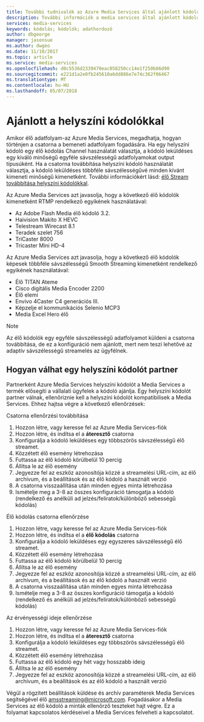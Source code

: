 ```yaml
---
title: További tudnivalók az Azure Media Services által ajánlott kódolók |} Microsoft Docs
description: További információk a media services által ajánlott kódolók
services: media-services
keywords: kódolás; kódolók; adathordozó
author: dbgeorge
manager: jasonsue
ms.author: dwgeo
ms.date: 11/10/2017
ms.topic: article
ms.service: media-services
ms.openlocfilehash: d0c5536d2339470eac058250cc14e1f250b86d90
ms.sourcegitcommit: e221d1a2e0fb245610a6dd886e7e74c362f06467
ms.translationtype: MT
ms.contentlocale: hu-HU
ms.lasthandoff: 05/07/2018
---
```

# <a name="recommended-on-premises-encoders"></a>Ajánlott a helyszíni kódolókkal
Amikor élő adatfolyam-az Azure Media Services, megadhatja, hogyan történjen a csatorna a bemeneti adatfolyam fogadására. Ha egy helyszíni kódoló egy élő kódolás Channel használatát választja, a kódoló leküldéses egy kiváló minőségű egyféle sávszélességű adatfolyamokat output típusúként. Ha a csatorna továbbítása helyszíni kódoló használatát választja, a kódoló leküldéses többféle sávszélességűvé minden kívánt kimeneti minőségű kimenetként. További információkért lásd: [élő Stream továbbítása helyszíni kódolókkal](media-services-live-streaming-with-onprem-encoders.md).

Az Azure Media Services azt javasolja, hogy a következő élő kódolók kimenetként RTMP rendelkező egyikének használatával:
- Az Adobe Flash Media élő kódoló 3.2.
- Haivision Makito X HEVC
- Telestream Wirecast 8.1
- Teradek szelet 756
- TriCaster 8000
- Tricaster Mini HD-4

Az Azure Media Services azt javasolja, hogy a következő élő kódolók képesek többféle sávszélességű Smooth Streaming kimenetként rendelkező egyikének használatával:
- Élő TITAN Ateme
- Cisco digitális Media Encoder 2200
- Élő elemi
- Envivo 4Caster C4 generációs III.
- Képzelje el kommunikációs Selenio MCP3
- Media Excel Hero élő

> [!NOTE]
> Az élő kódolók egy egyféle sávszélességű adatfolyamot küldeni a csatorna továbbítása, de ez a konfiguráció nem ajánlott, mert nem teszi lehetővé az adaptív sávszélességű streamelés az ügyfélnek.

## <a name="how-to-become-an-on-prem-encoder-partner"></a>Hogyan válhat egy helyszíni kódolót partner
Partnerként Azure Media Services helyszíni kódolót a Media Services a termék elősegíti a vállalati ügyfelek a kódoló ajánlja. Egy helyszíni kódolót partner válnak, ellenőriznie kell a helyszíni kódolót kompatibilisek a Media Services. Ehhez hajtsa végre a következő ellenőrzések:

Csatorna ellenőrzési továbbítása
1. Hozzon létre, vagy keresse fel az Azure Media Services-fiók
2. Hozzon létre, és indítsa el a **áteresztő** csatorna
3. Konfigurálja a kódoló leküldéses egy többszörös sávszélességű élő streamet.
4. Közzétett élő esemény létrehozása
5. Futtassa az élő kódoló körülbelül 10 percig
6. Állítsa le az élő esemény
7. Jegyezze fel az eszköz azonosítója közzé a streamelési URL-cím, az élő archívum, és a beállítások és az élő kódoló a használt verzió
8. A csatorna visszaállítása után minden egyes minta létrehozása
9. Ismételje meg a 3-8 az összes konfiguráció támogatja a kódoló (rendelkező és anélküli ad jelzés/feliratok/különböző sebességű kódolás)

Élő kódolás csatorna ellenőrzése
1. Hozzon létre, vagy keresse fel az Azure Media Services-fiók
2. Hozzon létre, és indítsa el a **élő kódolás** csatorna
3. Konfigurálja a kódoló leküldéses egy egyszeres sávszélességű élő streamet.
4. Közzétett élő esemény létrehozása
5. Futtassa az élő kódoló körülbelül 10 percig
6. Állítsa le az élő esemény
7. Jegyezze fel az eszköz azonosítója közzé a streamelési URL-cím, az élő archívum, és a beállítások és az élő kódoló a használt verzió
8. A csatorna visszaállítása után minden egyes minta létrehozása
9. Ismételje meg a 3-8 az összes konfiguráció támogatja a kódoló (rendelkező és anélküli ad jelzés/feliratok/különböző sebességű kódolás)

Az érvényességi ideje ellenőrzése
1. Hozzon létre, vagy keresse fel az Azure Media Services-fiók
2. Hozzon létre, és indítsa el a **áteresztő** csatorna
3. Konfigurálja a kódoló leküldéses egy többszörös sávszélességű élő streamet.
4. Közzétett élő esemény létrehozása
5. Futtassa az élő kódoló egy hét vagy hosszabb ideig
6. Állítsa le az élő esemény
7. Jegyezze fel az eszköz azonosítója közzé a streamelési URL-cím, az élő archívum, és a beállítások és az élő kódoló a használt verzió

Végül a rögzített beállítások küldése és archív paraméterek Media Services segítségével élő amsstreaming@microsoft.com. Fogadásakor a Media Services az élő kódoló a minták ellenőrző teszteket hajt végre. Ez a folyamat kapcsolatos kérdéseivel a Media Services felveheti a kapcsolatot.